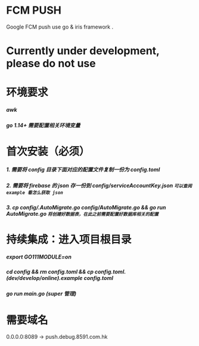 # FCM PUSH
Google FCM push use go &amp; iris framework .


# Currently under development, please do not use


# 环境要求
##### awk

##### go 1.14+ 需要配置相关环境变量

# 首次安装（必须）
##### 1. 需要将 config 目录下面对应的配置文件复制一份为 config.toml
##### 2. 需要将 firebase 的 json 存一份到 config/serviceAccountKey.json `可以查阅 example 看怎么获取 json`
##### 3. cp config/.AutoMigrate.go config/AutoMigrate.go && go run AutoMigrate.go `将创建好数据表，在此之前需要配置好数据库相关的配置`

# 持续集成：进入项目根目录
##### export GO111MODULE=on

##### cd config && rm config.toml && cp config.toml.(dev/develop/online).example config.toml
 
##### go run main.go (super 管理)

# 需要域名
0.0.0.0:8089 -> push.debug.8591.com.hk



